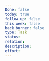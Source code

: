 ```yaml
---
Done: false
today: true
follow up: false
this week: false
back burner: false
type: Task
status:
relation:
description:
effort:
---
```

